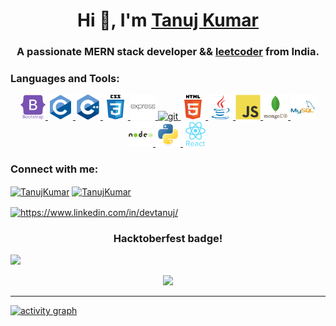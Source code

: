 <h1 align="center">Hi 👋, I'm <a href="https://www.linkedin.com/in/devtanuj/">Tanuj Kumar</a></h1>
<h3 align="center">A passionate MERN stack developer && <a href="https://leetcode.com/tanujkumar84743/">leetcoder</a>
    from India.</h3>

<h3 align="left">Languages and Tools:</h3>
<p align="center"><a href="https://getbootstrap.com" target="_blank"> <img src="https://raw.githubusercontent.com/devicons/devicon/master/icons/bootstrap/bootstrap-plain-wordmark.svg" alt="bootstrap" width="40" height="40"/> </a> <a href="https://www.cprogramming.com/" target="_blank"> <img src="https://raw.githubusercontent.com/devicons/devicon/master/icons/c/c-original.svg" alt="c" width="40" height="40"/> </a> <a href="https://www.w3schools.com/cpp/" target="_blank"> <img src="https://raw.githubusercontent.com/devicons/devicon/master/icons/cplusplus/cplusplus-original.svg" alt="cplusplus" width="40" height="40"/> </a> <a href="https://www.w3schools.com/css/" target="_blank"> <img src="https://raw.githubusercontent.com/devicons/devicon/master/icons/css3/css3-original-wordmark.svg" alt="css3" width="40" height="40"/> </a>  <a href="https://expressjs.com" target="_blank"> <img src="https://raw.githubusercontent.com/devicons/devicon/master/icons/express/express-original-wordmark.svg" alt="express" width="40" height="40"/> </a> <a href="https://git-scm.com/" target="_blank"> <img src="https://www.vectorlogo.zone/logos/git-scm/git-scm-icon.svg" alt="git" width="40" height="40"/> </a> <a href="https://www.w3.org/html/" target="_blank"> <img src="https://raw.githubusercontent.com/devicons/devicon/master/icons/html5/html5-original-wordmark.svg" alt="html5" width="40" height="40"/> </a> <a href="https://www.java.com" target="_blank"> <img src="https://raw.githubusercontent.com/devicons/devicon/master/icons/java/java-original.svg" alt="java" width="40" height="40"/> </a> <a href="https://developer.mozilla.org/en-US/docs/Web/JavaScript" target="_blank"> <img src="https://raw.githubusercontent.com/devicons/devicon/master/icons/javascript/javascript-original.svg" alt="javascript" width="40" height="40"/> </a>  <a href="https://www.mongodb.com/" target="_blank"> <img src="https://raw.githubusercontent.com/devicons/devicon/master/icons/mongodb/mongodb-original-wordmark.svg" alt="mongodb" width="40" height="40"/> </a> <a href="https://www.mysql.com/" target="_blank"> <img src="https://raw.githubusercontent.com/devicons/devicon/master/icons/mysql/mysql-original-wordmark.svg" alt="mysql" width="40" height="40"/> </a> <a href="https://nodejs.org" target="_blank"> <img src="https://raw.githubusercontent.com/devicons/devicon/master/icons/nodejs/nodejs-original-wordmark.svg" alt="nodejs" width="40" height="40"/> </a> <a href="https://www.python.org" target="_blank"> <img src="https://raw.githubusercontent.com/devicons/devicon/master/icons/python/python-original.svg" alt="python" width="40" height="40"/> </a> <a href="https://reactjs.org/" target="_blank"> <img src="https://raw.githubusercontent.com/devicons/devicon/master/icons/react/react-original-wordmark.svg" alt="react" width="40" height="40"/> </a> </p>

<h3 align="left">Connect with me:</h3>
<p align="left">
<a href="https://www.codechef.com/users/tanuj_7060" target="blank"><img align="center" src="https://cdn.jsdelivr.net/npm/simple-icons@3.1.0/icons/codechef.svg" alt="TanujKumar" height="30" width="40" /></a>
 <a href="https://www.hackerrank.com/tanujkumar84743/hackos" target="blank"><img align="center" src="https://raw.githubusercontent.com/rahuldkjain/github-profile-readme-generator/master/src/images/icons/Social/hackerrank.svg" alt="TanujKumar" height="30" width="40" /></a>
</p>
 <p align="left">
    

<a href="https://www.linkedin.com/in/devtanuj/" target="blank"><img align="center" src="https://raw.githubusercontent.com/rahuldkjain/github-profile-readme-generator/master/src/images/icons/Social/linked-in-alt.svg" alt="https://www.linkedin.com/in/devtanuj/" height="30" width="40" /></a>
</p>
<h3 align="center">Hacktoberfest badge!</h3>
<p>
   <img src="https://holopin.me/tanuj"></p>
<p align="center"><img
        src="https://github-readme-stats.vercel.app/api/top-langs?username=Tanujkumar70&show_icons=true&locale=en&layout=compact&theme=jolly" />
   
   
</p>
<hr>
<a href="https://activity-graph.herokuapp.com/graph?username=Tanujkumar70&bg_color=0D1117&color=5BCDEC&line=5BCDEC&point=FFFFFF&hide_border=true"
    alt="activity graph" title="show in another tab" target="_blank" rel="noopener noreferrer"> <img
        src="https://activity-graph.herokuapp.com/graph?username=Tanujkumar70&bg_color=0D1117&color=5BCDEC&line=5BCDEC&point=FFFFFF&hide_border=true"
        alt="activity graph"></a>
